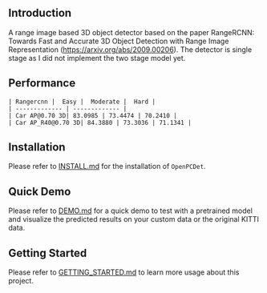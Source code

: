 ## Introduction
A range image based 3D object detector based on the paper RangeRCNN: Towards Fast and Accurate 3D Object Detection with Range Image Representation (https://arxiv.org/abs/2009.00206). The detector is single stage as I did not implement the two stage model yet.

## Performance

	| Rangercnn |  Easy |  Moderate |  Hard |
	| ------------- | ------------- |
	| Car AP@0.70 3D| 83.0985 | 73.4474 | 70.2410 |
	| Car AP_R40@0.70 3D| 84.3880 | 73.3036 | 71.1341 |


## Installation

Please refer to [INSTALL.md](docs/INSTALL.md) for the installation of `OpenPCDet`.


## Quick Demo
Please refer to [DEMO.md](docs/DEMO.md) for a quick demo to test with a pretrained model and 
visualize the predicted results on your custom data or the original KITTI data.

## Getting Started

Please refer to [GETTING_STARTED.md](docs/GETTING_STARTED.md) to learn more usage about this project.

